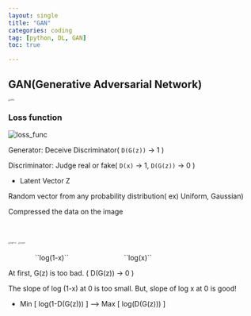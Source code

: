 ```yaml
---
layout: single
title: "GAN"
categories: coding
tag: [python, DL, GAN]
toc: true

---
```


## GAN(Generative Adversarial Network)

<img src="../../images/2023-02-22-1/GAN.png" alt="GAN" style="zoom:25%;" />

### Loss function

![loss_func](../../images/2023-02-22-1/loss_func.png)

Generator: Deceive Discriminator( ``D(G(z))`` -> 1 )

Discriminator: Judge real or fake( ``D(x)`` -> 1, ``D(G(z))`` -> 0 )  

* Latent Vector Z

Random vector from any probability distribution( ex) Uniform, Gaussian)

Compressed the data on the image

​                 				

<p>
  <img src="../../images/2023-02-22-1/log(1-x).png" align="center" alt="log(1-x)" style="zoom:25%;" />
  <img src="../../images/2023-02-22-1/log(x).png" align="center" alt="log(x)" style="zoom:25%;" />  
</p>
​                          ``log(1-x)``              &#160;&#160;&#160;&#160;	``log(x)``

At first, G(z) is too bad. ( D(G(z)) -> 0 )

The slope of log (1-x) at 0 is too small. But, slope of log x at 0 is good!

-  Min [ log(1-D(G(z))) ] --> Max [ log(D(G(z))) ]



